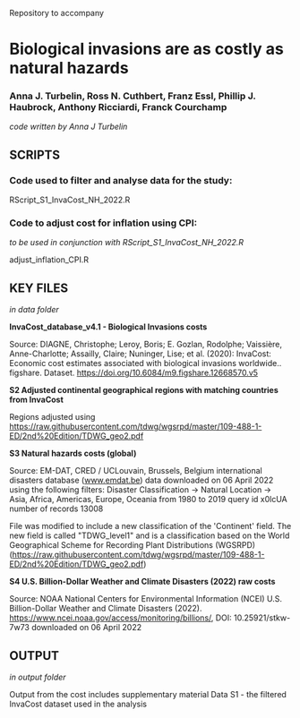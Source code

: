Repository to accompany

# **Biological invasions are as costly as natural hazards**

### Anna J. Turbelin, Ross N. Cuthbert, Franz Essl, Phillip J. Haubrock, Anthony Ricciardi, Franck Courchamp

*code written by Anna J Turbelin*

## SCRIPTS

### Code used to filter and analyse data for the study:
RScript_S1_InvaCost_NH_2022.R

### Code to adjust cost for inflation using CPI: 
*to be used in conjunction with RScript_S1_InvaCost_NH_2022.R*

adjust_inflation_CPI.R

## KEY FILES
*in data folder*

**InvaCost_database_v4.1 - Biological Invasions costs**

Source: DIAGNE, Christophe; Leroy, Boris; E. Gozlan, Rodolphe; Vaissière, Anne-Charlotte; Assailly, Claire; Nuninger, Lise; et al. (2020): InvaCost: Economic cost estimates associated with biological invasions worldwide.. figshare. Dataset. https://doi.org/10.6084/m9.figshare.12668570.v5

**S2 Adjusted continental geographical regions with matching countries from InvaCost**

Regions adjusted using https://raw.githubusercontent.com/tdwg/wgsrpd/master/109-488-1-ED/2nd%20Edition/TDWG_geo2.pdf

**S3 Natural hazards costs (global)**

Source: EM-DAT, CRED / UCLouvain, Brussels, Belgium international disasters database (www.emdat.be) data downloaded on 06 April 2022 using the following filters: Disaster Classification -> Natural Location -> Asia, Africa, Americas, Europe, Oceania from 1980 to 2019 query id x0lcUA number of records 13008

File was modified to include a new classification of the 'Continent' field. The new field is called "TDWG_level1" and is a classification based on the World Geographical Scheme for Recording Plant Distributions (WGSRPD) (https://raw.githubusercontent.com/tdwg/wgsrpd/master/109-488-1-ED/2nd%20Edition/TDWG_geo2.pdf)

**S4 U.S. Billion-Dollar Weather and Climate Disasters (2022) raw costs**

Source: NOAA National Centers for Environmental Information (NCEI) U.S. Billion-Dollar Weather and Climate Disasters (2022). https://www.ncei.noaa.gov/access/monitoring/billions/, DOI: 10.25921/stkw-7w73 downloaded on 06 April 2022


## OUTPUT
*in output folder*

Output from the cost includes supplementary material Data S1 - the filtered InvaCost dataset used in the analysis 
